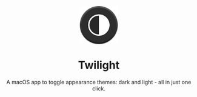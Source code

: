 <div>
  <p align="center">
     <img src="logo.png" width="100" height="100" align="center">
  </p>
  <h1 align="center">
    Twilight
  </h1>
  <p align="center">
     A macOS app to toggle appearance themes: dark and light - all in just one click.
  </p>
</div>
